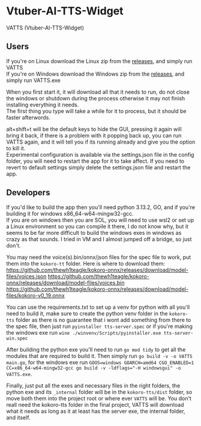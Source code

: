 # Vtuber-AI-TTS-Widget
VATTS (Vtuber-AI-TTS-Widget)

## Users
If you're on Linux download the Linux zip from the [releases](https://github.com/KCkingcollin/Vtuber-AI-TTS-Widget/releases), and simply run VATTS\
If you're on Windows download the Windows zip from the [releases](https://github.com/KCkingcollin/Vtuber-AI-TTS-Widget/releases), and simply run VATTS.exe

When you first start it, it will download all that it needs to run, do not close the windows or shutdown during the process otherwise it may not finish installing everything it needs.\
The first thing you type will take a while for it to process, but it should be faster afterwords.

alt+shift+t will be the default keys to hide the GUI, pressing it again will bring it back, if there is a problem with it popping back up, you can run VATTS again, and it will tell you if its running already and give you the option to kill it.\
Experimental configuration is available via the settings.json file in the config folder, you will need to restart the app for it to take affect.
If you need to revert to default settings simply delete the settings.json file and restart the app.


## Developers
If you'd like to build the app then you'll need python 3.13.2, GO, and if you're building it for windows x86_64-w64-mingw32-gcc.\
If you are on windows then you are SOL, you will need to use wsl2 or set up a Linux environment so you can compile it there, I do not know why, but it seems to be far more difficult to build the windows exes in windows as crazy as that sounds. I tried in VM and I almost jumped off a bridge, so just don't.

You may need the voice(s).bin/onnx/json files for the spec file to work, put them into the `kokoro-tt` folder. Here is where to download them:
https://github.com/thewh1teagle/kokoro-onnx/releases/download/model-files/voices.json
https://github.com/thewh1teagle/kokoro-onnx/releases/download/model-files/voices.bin
https://github.com/thewh1teagle/kokoro-onnx/releases/download/model-files/kokoro-v0_19.onnx

You can use the requirements.txt to set up a venv for python with all you'll need to build it, make sure to create the python venv folder in the `kokoro-tts` folder as there is no guarantee that i wont add something from there to the spec file, then just run ```pyinstaller tts-server.spec``` or if you're making the windows exe run ```wine ./winvenv/Scripts/pyinstaller.exe tts-server-win.spec```

After building the python exe you'll need to run ```go mod tidy``` to get all the modules that are required to build it. Then simply run ```go build -v -o VATTS main.go```, for the windows exe run ```GOOS=windows GOARCH=amd64 CGO_ENABLED=1 CC=x86_64-w64-mingw32-gcc go build -v -ldflags="-H windowsgui" -o VATTS.exe```.

Finally, just put all the exes and necessary files in the right folders, the python exe and its `_internal` folder will be in the `kokoro-tts/dist` folder, so move both them into the project root or where ever `VATTS` will be. You don't reall need the kokoro-tts folder in the final project, VATTS will download what it needs as long as it at least has the server exe, the internal folder, and itself.

